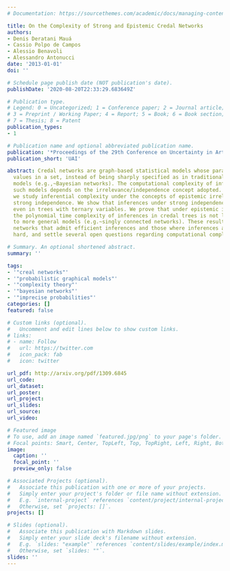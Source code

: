 ```yaml
---
# Documentation: https://sourcethemes.com/academic/docs/managing-content/

title: On the Complexity of Strong and Epistemic Credal Networks
authors:
- Denis Deratani Mauá
- Cassio Polpo de Campos
- Alessio Benavoli
- Alessandro Antonucci
date: '2013-01-01'
doi: ''

# Schedule page publish date (NOT publication's date).
publishDate: '2020-08-20T22:33:29.683649Z'

# Publication type.
# Legend: 0 = Uncategorized; 1 = Conference paper; 2 = Journal article;
# 3 = Preprint / Working Paper; 4 = Report; 5 = Book; 6 = Book section;
# 7 = Thesis; 8 = Patent
publication_types:
- 1

# Publication name and optional abbreviated publication name.
publication: '*Proceedings of the 29th Conference on Uncertainty in Artificial Intelligence*'
publication_short: 'UAI'

abstract: Credal networks are graph-based statistical models whose parameters take
  values in a set, instead of being sharply specified as in traditional statistical
  models (e.g.,~Bayesian networks). The computational complexity of inferences on
  such models depends on the irrelevance/independence concept adopted. In this paper,
  we study inferential complexity under the concepts of epistemic irrelevance and
  strong independence. We show that inferences under strong independence are NP-hard
  even in trees with ternary variables. We prove that under epistemic irrelevance
  the polynomial time complexity of inferences in credal trees is not likely to extend
  to more general models (e.g.~singly connected networks). These results clearly distinguish
  networks that admit efficient inferences and those where inferences are most likely
  hard, and settle several open questions regarding computational complexity.

# Summary. An optional shortened abstract.
summary: ''

tags:
- '"creal networks"'
- '"probabilistic graphical models"'
- '"complexity theory"'
- '"bayesian networks"'
- '"imprecise probabilities"'
categories: []
featured: false

# Custom links (optional).
#   Uncomment and edit lines below to show custom links.
# links:
# - name: Follow
#   url: https://twitter.com
#   icon_pack: fab
#   icon: twitter

url_pdf: http://arxiv.org/pdf/1309.6845
url_code:
url_dataset:
url_poster:
url_project:
url_slides:
url_source:
url_video:

# Featured image
# To use, add an image named `featured.jpg/png` to your page's folder. 
# Focal points: Smart, Center, TopLeft, Top, TopRight, Left, Right, BottomLeft, Bottom, BottomRight.
image:
  caption: ''
  focal_point: ''
  preview_only: false

# Associated Projects (optional).
#   Associate this publication with one or more of your projects.
#   Simply enter your project's folder or file name without extension.
#   E.g. `internal-project` references `content/project/internal-project/index.md`.
#   Otherwise, set `projects: []`.
projects: []

# Slides (optional).
#   Associate this publication with Markdown slides.
#   Simply enter your slide deck's filename without extension.
#   E.g. `slides: "example"` references `content/slides/example/index.md`.
#   Otherwise, set `slides: ""`.
slides: ''
---
```

